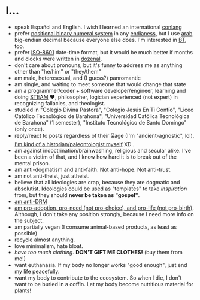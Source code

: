 # I...

- speak Español and English. I wish I learned an international [conlang](https://en.wikipedia.org/wiki/Constructed_language)
- prefer [positional binary numeral system](https://youtu.be/watch?v=rDDaEVcwIJM&lc=Ugz3BY_7q89KIOJSYph4AaABAg) in any [endianess](https://en.wikipedia.org/wiki/Endianess#In_real_life), but I use [arab](https://en.wikipedia.org/wiki/Arabic_digits) big-endian decimal because everyone else does. I'm interested in [BT](https://en.wikipedia.org/wiki/Balanced_ternary), too.
- prefer [ISO-8601](https://en.wikipedia.org/wiki/ISO_8601) date-time format, but it would be much better if months and clocks were written in [dozenal](https://en.wikipedia.org/wiki/Duodecimal).
- don't care about pronouns, but it's funny to address me as anything other than "he/him" or "they/them"
- am male, heterosexual, and (I guess?) panromantic
- am single, and waiting to meet someone that would change that state
- am a programmer/coder + software developer/engineer, learning and doing [STEAM](https://en.wikipedia.org/wiki/STEAM_fields) ❤, philosopher, logician experienced (not expert) in recognizing fallacies, and theologist.
- studied in "Colegio Divina Pastora", "Colegio Jesús En Ti Confío", "Liceo Católico Tecnológico de Barahona", "Universidad Católica Tecnológica de Barahona" (1 semester), "Instituto Tecnológico de Santo Domingo" (only once).
- reply/react to posts regardless of their ⌛age (I'm "ancient-agnostic", lol). [I'm kind of a historian/paleontologist myself](https://pbs.twimg.com/media/FFcEIG5WQAgBo33.jpg) XD .
- am against indoctrination/brainwashing, religious and secular alike. I've been a victim of that, and I know how hard it is to break out of the mental prison.
- am anti-dogmatism and anti-faith. Not anti-hope. Not anti-trust.
- am not anti-theist, just atheist.
- believe that all ideologies are crap, because they are dogmatic and absolutist. Ideologies could be used as "templates" to take *inspiration* from, but they should **never be taken as "gospel"**.
- [am anti-DRM](https://defectivebydesign.org)
- [am pro-adoption, pro-need (not pro-choice), and pro-life (not pro-birth)](https://amptoons.com/blog/?p=13565). Although, I don't take any position strongly, because I need more info on the subject.
- am partially vegan (I consume animal-based products, as least as possible)
- recycle almost anything.
- love minimalism, hate bloat.
- *have too much clothing.* **DON'T GIFT ME CLOTHES!** (buy them from me!)
- want euthanasia. If my body no longer works "good enough", just end my life peacefully.
- want my body to contribute to the ecosystem. So when I die, I don't want to be buried in a coffin. Let my body become nutritious material for plants!
